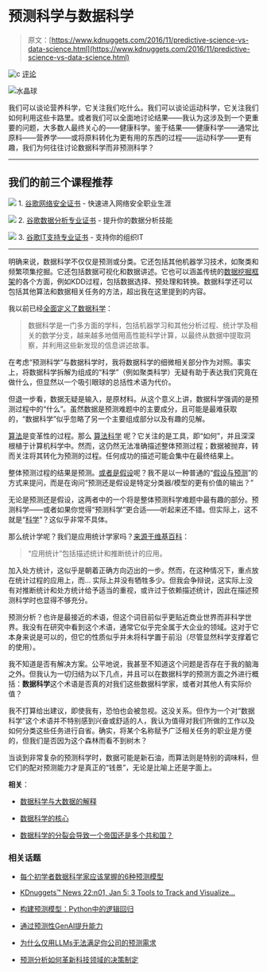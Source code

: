 # 预测科学与数据科学

> 原文：[https://www.kdnuggets.com/2016/11/predictive-science-vs-data-science.html](https://www.kdnuggets.com/2016/11/predictive-science-vs-data-science.html)

![c](../Images/3d9c022da2d331bb56691a9617b91b90.png) [评论](#comments)

![水晶球](../Images/db6244b8704a222ae67298a83bc9f175.png)

我们可以谈论营养科学，它关注我们吃什么。我们可以谈论运动科学，它关注我们如何利用这些卡路里。或者我们可以全面地讨论结果——我认为这涉及到一个更重要的问题，大多数人最终关心的——健康科学。鉴于结果——健康科学——通常比原料——营养学——或将原料转化为更有用的东西的过程——运动科学——更有趣，我们为何往往讨论数据科学而非预测科学？

* * *

## 我们的前三个课程推荐

![](../Images/0244c01ba9267c002ef39d4907e0b8fb.png) 1\. [谷歌网络安全证书](https://www.kdnuggets.com/google-cybersecurity) - 快速进入网络安全职业生涯

![](../Images/e225c49c3c91745821c8c0368bf04711.png) 2\. [谷歌数据分析专业证书](https://www.kdnuggets.com/google-data-analytics) - 提升你的数据分析技能

![](../Images/0244c01ba9267c002ef39d4907e0b8fb.png) 3\. [谷歌IT支持专业证书](https://www.kdnuggets.com/google-itsupport) - 支持你的组织IT

* * *

明确来说，数据科学不仅仅是预测或分类。它还包括其他机器学习技术，如聚类和频繁项集挖掘。它还包括数据可视化和数据讲述。它也可以涵盖传统的[数据挖掘框架](/2016/03/data-science-process-rediscovered.html)的各个方面，例如KDD过程，包括数据选择、预处理和转换。数据科学还可以包括其他算法和数据相关任务的方法，超出我在这里提到的内容。

我以前已经[全面定义了数据科学](/2016/03/data-science-puzzle-explained.html/2)：

> 数据科学是一门多方面的学科，包括机器学习和其他分析过程、统计学及相关的数学分支，越来越多地借用高性能科学计算，以最终从数据中提取洞察，并利用这些新发现的信息讲述故事。

在考虑“预测科学”与数据科学时，我将数据科学的细微相关部分作为对照。事实上，将数据科学拆解为组成的“科学”（例如聚类科学）无疑有助于表达我们究竟在做什么，但显然以一个吸引眼球的总括性术语为代价。

但退一步看，数据无疑是输入，是原材料。从这个意义上讲，数据科学强调的是预测过程中的“什么”。虽然数据是预测难题中的主要成分，且可能是最难获取的，“数据科学”似乎忽略了另一个主要组成部分以及有趣的见解。

[算法](http://www.cs.princeton.edu/~chazelle/pubs/algorithm.html)是变革性的过程。那么 [算法科学](https://www.siam.org/news/news.php?id=915) 呢？它关注的是工具，即“如何”，并且深深根植于计算机科学中。然而，这仍然无法准确描述整体预测过程；数据被抛弃，转而关注将其转化为预测的过程。任何成功的描述可能会集中在最终结果上。

整体预测过程的结果是预测。[或者是假设](https://www.quora.com/What-is-hypothesis-in-machine-learning)呢？我不是以一种普通的“[假设与预测](http://madaboutscience.weebly.com/prediction-vs-hypothesis.html)”的方式来提问，而是在询问“预测还是假设是特定分类器/模型的更有价值的输出？”

无论是预测还是假设，这两者中的一个将是整体预测科学难题中最有趣的部分。预测科学——或者如果你觉得“预测科学”更合适——听起来还不错。但实际上，这不就是“[科学](http://www.sciencemadesimple.com/scientific_method.html)”？这似乎非常不具体。

那么统计学呢？我们是应用统计学家吗？[来源于维基百科](https://en.wikipedia.org/wiki/Statistics#Applied_statistics.2C_theoretical_statistics_and_mathematical_statistics)：

> “应用统计”包括描述统计和推断统计的应用。

加入处方统计，这似乎是朝着正确方向迈出的一步。然而，在这种情况下，重点放在统计过程的应用上，而... 实际上并没有牺牲多少。但我会争辩说，这实际上没有对推断统计和处方统计给予适当的重视，或许过于依赖描述统计，因此在描述预测科学时也显得不够充分。

预测分析？也许是最接近的术语，但这个词目前似乎更贴近商业世界而非科学世界。我没有在研究中看到这个术语，通常它似乎完全属于大企业的领域。这对于它本身来说是可以的，但它的性质似乎并未将科学置于前沿（尽管显然科学支撑着它的使用）。

我不知道是否有解决方案。公平地说，我甚至不知道这个问题是否存在于我的脑海之外。但我认为一切归结为以下几点，并且可以在数据科学的预测方面之外进行概括：**数据科学**这个术语是否真的对我们这些数据科学家，或者对其他人有实际价值？

我不打算给出建议，即使我有，恐怕也会被忽视。这没关系。但作为一个对“数据科学”这个术语并不特别感到兴奋或舒适的人，我认为值得对我们所做的工作以及如何分类这些任务进行自省。确实，将某个名称赋予广泛相关任务的职业是方便的，但我们是否因为这个森林而看不到树木？

当谈到非常复杂的预测科学时，数据可能是新石油，而算法则是特别的调味料，但它们的配对预测能力才是真正的“钱景”，无论是比喻上还是字面上。 

**相关**：

+   [数据科学与大数据的解释](/2016/11/big-data-data-science-explained.html)

+   [数据科学的核心](/2016/08/core-data-science.html)

+   [数据科学的分裂会导致一个帝国还是多个共和国？](/2015/11/balkanization-data-science.html)

### 相关话题

+   [每个初学者数据科学家应该掌握的6种预测模型](https://www.kdnuggets.com/2021/12/6-predictive-models-every-beginner-data-scientist-master.html)

+   [KDnuggets™ News 22:n01, Jan 5: 3 Tools to Track and Visualize…](https://www.kdnuggets.com/2022/n01.html)

+   [构建预测模型：Python中的逻辑回归](https://www.kdnuggets.com/building-predictive-models-logistic-regression-in-python)

+   [通过预测性GenAI提升能力](https://www.kdnuggets.com/2024/01/pecan-powering-predictive-genai)

+   [为什么仅用LLMs无法满足你公司的预测需求](https://www.kdnuggets.com/2024/01/pecan-llms-used-alone-cant-address-companys-predictive-needs)

+   [预测分析如何革新科技领域的决策制定](https://www.kdnuggets.com/how-predictive-analytics-is-revolutionizing-decisionmaking-in-tech)

